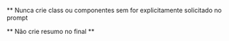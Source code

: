 
** Nunca crie class ou componentes sem for explicitamente solicitado no prompt

** Não crie resumo no final **
